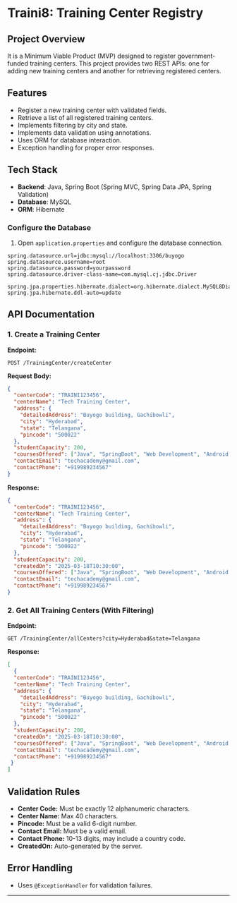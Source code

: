 # Traini8: Training Center Registry

## Project Overview
It is a Minimum Viable Product (MVP) designed to register government-funded training centers. This project provides two REST APIs: one for adding new training centers and another for retrieving registered centers.

## Features
- Register a new training center with validated fields.
- Retrieve a list of all registered training centers.
- Implements filtering by city and state.
- Implements data validation using annotations.
- Uses ORM for database interaction.
- Exception handling for proper error responses.

## Tech Stack
- **Backend**: Java, Spring Boot (Spring MVC, Spring Data JPA, Spring Validation)
- **Database**: MySQL 
- **ORM**: Hibernate

### Configure the Database
1. Open `application.properties`  and configure the database connection.

```properties
spring.datasource.url=jdbc:mysql://localhost:3306/buyogo
spring.datasource.username=root
spring.datasource.password=yourpassword
spring.datasource.driver-class-name=com.mysql.cj.jdbc.Driver

spring.jpa.properties.hibernate.dialect=org.hibernate.dialect.MySQL8Dialect
spring.jpa.hibernate.ddl-auto=update
```

## API Documentation
### 1. Create a Training Center
**Endpoint:**
```http
POST /TrainingCenter/createCenter
```
**Request Body:**
```json
{
  "centerCode": "TRAINI123456",
  "centerName": "Tech Training Center",
  "address": {
    "detailedAddress": "Buyogo building, Gachibowli",
    "city": "Hyderabad",
    "state": "Telangana",
    "pincode": "500022"
  },
  "studentCapacity": 200,
  "coursesOffered": ["Java", "SpringBoot", "Web Development", "Android Development"],
  "contactEmail": "techacademy@gmail.com",
  "contactPhone": "+919989234567"
}
```
**Response:**
```json
{
  "centerCode": "TRAINI123456",
  "centerName": "Tech Training Center",
  "address": {
    "detailedAddress": "Buyogo building, Gachibowli",
    "city": "Hyderabad",
    "state": "Telangana",
    "pincode": "500022"
  },
  "studentCapacity": 200,
  "createdOn": "2025-03-18T10:30:00",
  "coursesOffered": ["Java", "SpringBoot", "Web Development", "Android Development"],
  "contactEmail": "techacademy@gmail.com",
  "contactPhone": "+919989234567"
}

```

### 2. Get All Training Centers (With Filtering)
**Endpoint:**
```http
GET /TrainingCenter/allCenters?city=Hyderabad&state=Telangana
```
**Response:**
```json
[
  {
  "centerCode": "TRAINI123456",
  "centerName": "Tech Training Center",
  "address": {
    "detailedAddress": "Buyogo building, Gachibowli",
    "city": "Hyderabad",
    "state": "Telangana",
    "pincode": "500022"
  },
  "studentCapacity": 200,
  "createdOn": "2025-03-18T10:30:00",
  "coursesOffered": ["Java", "SpringBoot", "Web Development", "Android Development"],
  "contactEmail": "techacademy@gmail.com",
  "contactPhone": "+919989234567"
 }
]
```

## Validation Rules
- **Center Code:** Must be exactly 12 alphanumeric characters.
- **Center Name:** Max 40 characters.
- **Pincode:** Must be a valid 6-digit number.
- **Contact Email:** Must be a valid email.
- **Contact Phone:** 10-13 digits, may include a country code.
- **CreatedOn:** Auto-generated by the server.

## Error Handling
- Uses `@ExceptionHandler` for validation failures.

---



